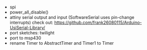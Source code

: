 - spi
- power_all_disable()
- attiny serial output and input (SoftwareSerial uses pin-change interrupts)
  check out: https://github.com/frank26080115/Arduino-UsiSerial-Library/
- port sketches: twilight
- port to msp430
- rename Timer to AbstractTimer and Timer1 to Timer
